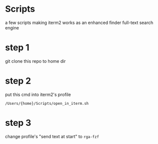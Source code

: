 # Scripts
a few scripts making iterm2 works as an enhanced finder full-text search engine


# step 1

git clone this repo to home dir

# step 2

put this cmd into iterm2's profile 

```/Users/{home}/Scripts/open_in_iterm.sh```

# step 3

change profile's "send text at start" to ```rga-fzf```
